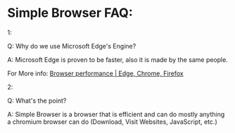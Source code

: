 # Simple Browser FAQ:


1:
  
  Q: Why do we use Microsoft Edge's Engine?
 
  A: Microsoft Edge is proven to be faster, also it is made by the same people.
  
  For More info: [Browser performance | Edge, Chrome, Firefox](https://microsoftedge.github.io/videotest/2017-10/BenchmarkMethodology.html)

2:
  
  Q: What's the point?
 
  A: Simple Browser is a browser that is efficient and can do mostly anything a chromium browser can do (Download, Visit Websites, JavaScript, etc.) 
